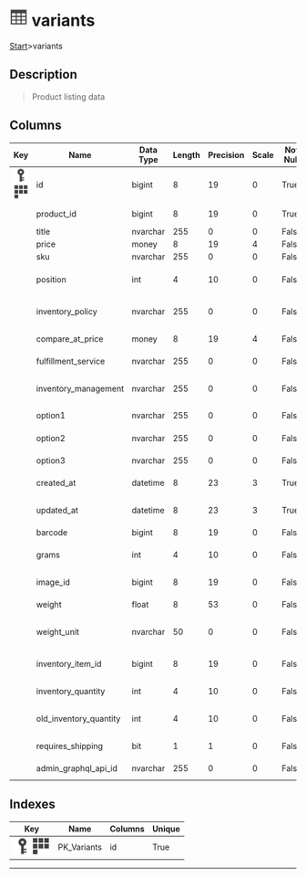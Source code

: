 # ![logo](../Images/table.svg) variants

[Start](../start.md)>variants

## [](#Description) Description

> Product listing data

## [](#Columns) Columns

|Key|Name|Data Type|Length|Precision|Scale|Not Null|Description
|---|---|---|---|---|---|---|---
|[![Primary Key PK_Variants](../Images/primarykey.svg)](#Indexes)[![Cluster Key PK_Variants](../Images/Cluster.svg)](#Indexes)|id|bigint|8|19|0|True|Variant ID|
||product_id|bigint|8|19|0|True|Product ID of variant|
||title|nvarchar|255|0|0|False|Variant title|
||price|money|8|19|4|False|Variant price|
||sku|nvarchar|255|0|0|False|Variant sku|
||position|int|4|10|0|False|Position of variant in product list|
||inventory_policy|nvarchar|255|0|0|False|Inventory tracking policy|
||compare_at_price|money|8|19|4|False|Compare at price|
||fulfillment_service|nvarchar|255|0|0|False|Service for fulfillment|
||inventory_management|nvarchar|255|0|0|False|Inventory management method|
||option1|nvarchar|255|0|0|False|Variant option 1|
||option2|nvarchar|255|0|0|False|Variant option 2|
||option3|nvarchar|255|0|0|False|Variant option 3|
||created_at|datetime|8|23|3|True|Date variant created|
||updated_at|datetime|8|23|3|True|Datetime variant last updated|
||barcode|bigint|8|19|0|False|Variant UPC|
||grams|int|4|10|0|False|Weight of variant in grams|
||image_id|bigint|8|19|0|False|Image ID of variant|
||weight|float|8|53|0|False|Weight in custom units|
||weight_unit|nvarchar|50|0|0|False|Unit of custom weight|
||inventory_item_id|bigint|8|19|0|False|ID of shopify inventory tracking|
||inventory_quantity|int|4|10|0|False|Amount in inventory|
||old_inventory_quantity|int|4|10|0|False|Amount prior to inventory update|
||requires_shipping|bit|1|1|0|False|Should item be shipped|
||admin_graphql_api_id|nvarchar|255|0|0|False|graphql api ID|

## [](#Indexes) Indexes

|Key|Name|Columns|Unique|
|:---:|---|---|---|
|[![Primary Key PK_Variants](../Images/primarykey.svg)](#Indexes)[![Cluster Key PK_Variants](../Images/Cluster.svg)](#Indexes)|PK_Variants|id|True|

___
